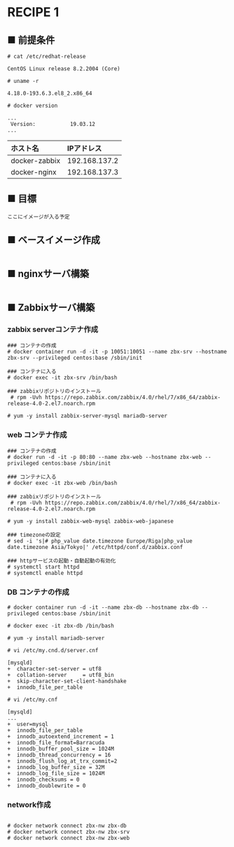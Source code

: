 # RECIPE 1
## ■ 前提条件
```
# cat /etc/redhat-release
```
```
CentOS Linux release 8.2.2004 (Core)
```
```
# uname -r
```
```
4.18.0-193.6.3.el8_2.x86_64
```
```
# docker version
```
```
...
 Version:           19.03.12
...
```
|ホスト名|IPアドレス|
|:---|:---|
|docker-zabbix|192.168.137.2|
|docker-nginx|192.168.137.3|
## ■ 目標
```
ここにイメージが入る予定
```
## ■ ベースイメージ作成
```
```
## ■ nginxサーバ構築
```
```
## ■ Zabbixサーバ構築
### zabbix serverコンテナ作成
```
### コンテナの作成
# docker container run -d -it -p 10051:10051 --name zbx-srv --hostname zbx-srv --privileged centos:base /sbin/init
```
```
### コンテナに入る
# docker exec -it zbx-srv /bin/bash
```
```
### zabbixリポジトリのインストール
 # rpm -Uvh https://repo.zabbix.com/zabbix/4.0/rhel/7/x86_64/zabbix-release-4.0-2.el7.noarch.rpm
```
```
# yum -y install zabbix-server-mysql mariadb-server
```
### web コンテナ作成
```
### コンテナの作成
# docker run -d -it -p 80:80 --name zbx-web --hostname zbx-web --privileged centos:base /sbin/init
```
```
### コンテナに入る
# docker exec -it zbx-web /bin/bash
```
```
### zabbixリポジトリのインストール
 # rpm -Uvh https://repo.zabbix.com/zabbix/4.0/rhel/7/x86_64/zabbix-release-4.0-2.el7.noarch.rpm
```
```
# yum -y install zabbix-web-mysql zabbix-web-japanese
```
```
### timezoneの設定
# sed -i 's|# php_value date.timezone Europe/Riga|php_value date.timezone Asia/Tokyo|' /etc/httpd/conf.d/zabbix.conf
```
```
### httpサービスの起動・自動起動の有効化
# systemctl start httpd
# systemctl enable httpd
```
### DB コンテナの作成
```
# docker container run -d -it --name zbx-db --hostname zbx-db --privileged centos:base /sbin/init
```
```
# docker exec -it zbx-db /bin/bash
```
```
# yum -y install mariadb-server
```
```
# vi /etc/my.cnd.d/server.cnf
```
```
[mysqld]
+  character-set-server = utf8
+  collation-server     = utf8_bin
+  skip-character-set-client-handshake
+  innodb_file_per_table

```
```
# vi /etc/my.cnf
```
```
[mysqld]
...
+  user=mysql
+  innodb_file_per_table
+  innodb_autoextend_increment = 1
+  innodb_file_format=Barracuda
+  innodb_buffer_pool_size = 1024M
+  innodb_thread_concurrency = 16
+  innodb_flush_log_at_trx_commit=2
+  innodb_log_buffer_size = 32M
+  innodb_log_file_size = 1024M
+  innodb_checksums = 0
+  innodb_doublewrite = 0
```
### network作成
```
```
```
# docker network connect zbx-nw zbx-db
# docker network connect zbx-nw zbx-srv
# docker network connect zbx-nw zbx-web
```
